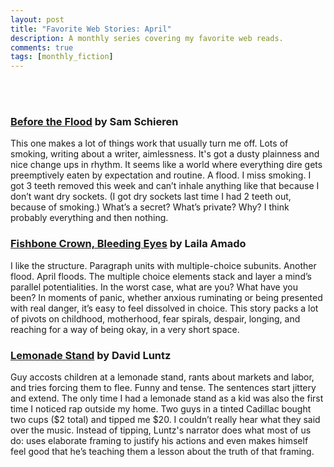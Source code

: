 ```yaml
---
layout: post
title: "Favorite Web Stories: April"
description: A monthly series covering my favorite web reads.
comments: true
tags: [monthly_fiction]
---
```

<br>
<br>
<h3><a href="https://wigleaf.com/202504flood.htm">Before the Flood</a> by Sam Schieren</h3>
This one makes a lot of things work that usually turn me off. Lots of smoking, writing about a writer, aimlessness. It's got a dusty plainness and nice change ups in rhythm. It seems like a world where everything dire gets preemptively eaten by expectation and routine. A flood. I miss smoking. I got 3 teeth removed this week and can’t inhale anything like that because I don’t want dry sockets. (I got dry sockets last time I had 2 teeth out, because of smoking.) What’s a secret? What’s private? Why? I think probably everything and then nothing.

<h3><a href="https://www.havehashad.com/hadposts/fishbone-crown-bleeding-eyes">Fishbone Crown, Bleeding Eyes</a> by Laila Amado</h3>
I like the structure. Paragraph units with multiple-choice subunits. Another flood. April floods. The multiple choice elements stack and layer a mind’s parallel potentialities. In the worst case, what are you? What have you been? In moments of panic, whether anxious ruminating or being presented with real danger, it’s easy to feel dissolved in choice. This story packs a lot of pivots on childhood, motherhood, fear spirals, despair, longing, and reaching for a way of being okay, in a very short space.

<h3><a href="https://farewelltransmission.net/2025/04/lemonade-stand/">Lemonade Stand</a> by David Luntz</h3>
Guy accosts children at a lemonade stand, rants about markets and labor, and tries forcing them to flee. Funny and tense. The sentences start jittery and extend. The only time I had a lemonade stand as a kid was also the first time I noticed rap outside my home. Two guys in a tinted Cadillac bought two cups ($2 total) and tipped me $20. I couldn’t really hear what they said over the music. Instead of tipping, Luntz's narrator does what most of us do: uses elaborate framing to justify his actions and even makes himself feel good that he’s teaching them a lesson about the truth of that framing.
